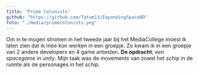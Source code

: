 ```yaml
---
title: "Prime Colonists"
github: "https://github.com/Tatum13/ExpandingSpaceBO"
foto: "./media/primeColonists.png"
---
```


Om in te mogen stromen in het tweede jaar bij het MediaCollege moest ik laten zien dat ik mee kon werken in een groepje. Zo kwam ik in een groepje van 2 andere developers en 4 game artiesten.
**De opdracht**; *een spacegame in unity*. Mijn taak was de movements van zowel het schip in de ruimte als de personages in het schip. 